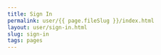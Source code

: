 ```yaml
---
title: Sign In
permalink: user/{{ page.fileSlug }}/index.html
layout: user/sign-in.html
slug: sign-in
tags: pages
---
```



